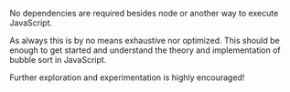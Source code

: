No dependencies are required besides node or another way to execute JavaScript.

As always this is by no means exhaustive nor optimized. This should be enough to get started and understand the theory and implementation of bubble sort in JavaScript.

Further exploration and experimentation is highly encouraged!